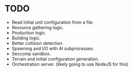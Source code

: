 TODO
====

 - Read initial unit configuration from a file.
 - Resource gathering logic.
 - Production logic.
 - Building logic.
 - Better collision detection.
 - Spawning and I/O with AI subprocesses.
 - Seccomp sandbox.
 - Terrain and initial configuration generation.
 - Orchestration server. (likely going to use NodeJS for this)
